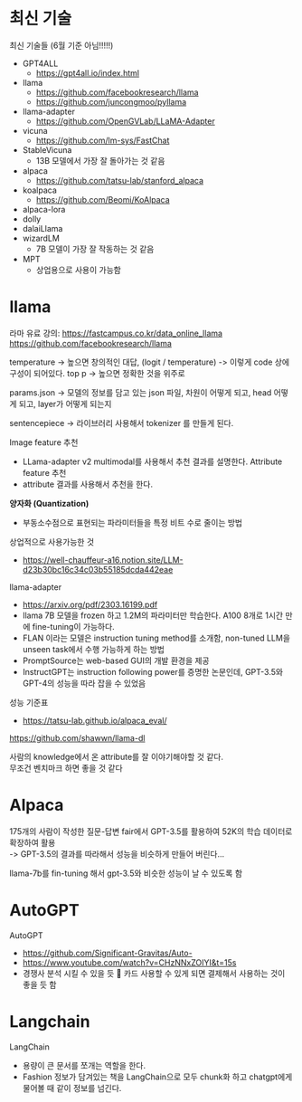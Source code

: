 
# 최신 기술
최신 기술들  (6월 기준 아님!!!!!)     
- GPT4ALL
	- https://gpt4all.io/index.html
- llama
	- https://github.com/facebookresearch/llama
	- https://github.com/juncongmoo/pyllama
- llama-adapter
	- https://github.com/OpenGVLab/LLaMA-Adapter
- vicuna
	- https://github.com/lm-sys/FastChat
- StableVicuna
	- 13B 모델에서 가장 잘 돌아가는 것 같음
- alpaca
	- https://github.com/tatsu-lab/stanford_alpaca
- koalpaca
	- https://github.com/Beomi/KoAlpaca
- alpaca-lora
- dolly
- dalaiLlama
- wizardLM
	- 7B 모델이 가장 잘 작동하는 것 같음
- MPT
	- 상업용으로 사용이 가능함


# llama

라마 유료 강의: https://fastcampus.co.kr/data_online_llama
https://github.com/facebookresearch/llama

temperature -> 높으면 창의적인 대답, (logit / temperature) -> 이렇게 code 상에 구성이 되어있다. 
top p -> 높으면 정확한 것을 위주로

params.json -> 모델의 정보를 담고 있는 json 파일, 차원이 어떻게 되고, head 어떻게 되고, layer가 어떻게 되는지 

sentencepiece -> 라이브러리 사용해서 tokenizer 를 만들게 된다.


Image feature 추천
- LLama-adapter v2 multimodal를 사용해서 추천 결과를 설명한다.
Attribute feature 추천
- attribute 결과를 사용해서 추천을 한다. 

**양자화 (Quantization)**
- 부동소수점으로 표현되는 파라미터들을 특정 비트 수로 줄이는 방법

상업적으로 사용가능한 것
- https://well-chauffeur-a16.notion.site/LLM-d23b30bc16c34c03b55185dcda442eae

llama-adapter
- https://arxiv.org/pdf/2303.16199.pdf
- llama 7B 모델을 frozen 하고 1.2M의 파라미터만 학습한다. A100 8개로 1시간 만에 fine-tuning이 가능하다. 
- FLAN 이라는 모델은 instruction tuning method를 소개함, non-tuned LLM을 unseen task에서 수행 가능하게 하는 방법
- PromptSource는 web-based GUI의 개발 환경을 제공
- InstructGPT는 instruction following power를 증명한 논문인데, GPT-3.5와 GPT-4의 성능을 따라 잡을 수 있었음 

성능 기준표
- https://tatsu-lab.github.io/alpaca_eval/


https://github.com/shawwn/llama-dl

사람의 knowledge에서 온 attribute를 잘 이야기해야할 것 같다.    
무조건 벤치마크 하면 좋을 것 같다       

# Alpaca

175개의 사람이 작성한 질문-답변 fair에서 GPT-3.5를 활용하여 52K의 학습 데이터로 확장하여 활용   
-> GPT-3.5의 결과를 따라해서 성능을 비슷하게 만들어 버린다...    

llama-7b를 fin-tuning 해서 gpt-3.5와 비슷한 성능이 날 수 있도록 함    
# AutoGPT

AutoGPT
- https://github.com/Significant-Gravitas/Auto-
- https://www.youtube.com/watch?v=CHzNNxZOIYI&t=15s
- 경쟁사 분석 시킬 수 있을 듯

카드 사용할 수 있게 되면 결제해서 사용하는 것이 좋을 듯 함


# Langchain

LangChain
- 용량이 큰 문서를 쪼개는 역할을 한다. 
- Fashion 정보가 담겨있는 책을 LangChain으로 모두 chunk화 하고 chatgpt에게 물어볼 때 같이 정보를 넘긴다. 
